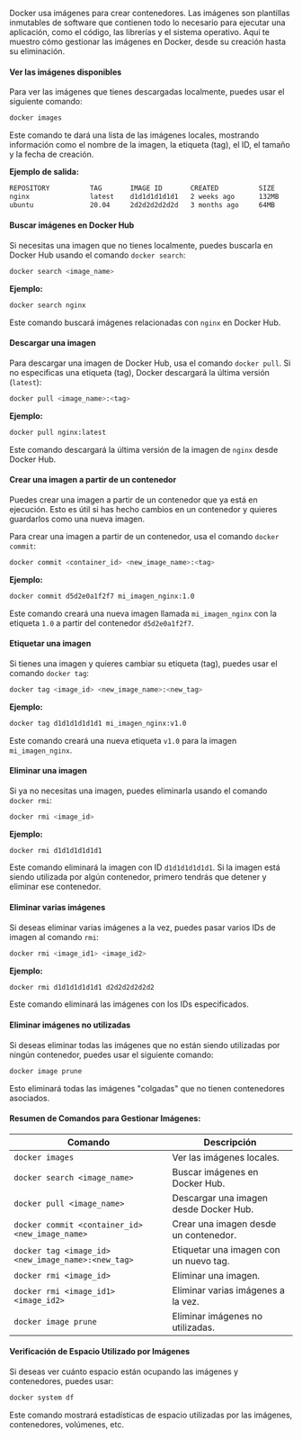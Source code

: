 
Docker usa imágenes para crear contenedores. Las imágenes son plantillas inmutables de software que contienen todo lo necesario para ejecutar una aplicación, como el código, las librerías y el sistema operativo. Aquí te muestro cómo gestionar las imágenes en Docker, desde su creación hasta su eliminación.

#### **Ver las imágenes disponibles**

Para ver las imágenes que tienes descargadas localmente, puedes usar el siguiente comando:

```bash
docker images
```

Este comando te dará una lista de las imágenes locales, mostrando información como el nombre de la imagen, la etiqueta (tag), el ID, el tamaño y la fecha de creación.

**Ejemplo de salida:**

```bash
REPOSITORY          TAG       IMAGE ID       CREATED          SIZE
nginx               latest    d1d1d1d1d1d1   2 weeks ago      132MB
ubuntu              20.04     2d2d2d2d2d2d   3 months ago     64MB
```

#### **Buscar imágenes en Docker Hub**

Si necesitas una imagen que no tienes localmente, puedes buscarla en Docker Hub usando el comando `docker search`:

```bash
docker search <image_name>
```

**Ejemplo:**

```bash
docker search nginx
```

Este comando buscará imágenes relacionadas con `nginx` en Docker Hub.

#### **Descargar una imagen**

Para descargar una imagen de Docker Hub, usa el comando `docker pull`. Si no especificas una etiqueta (tag), Docker descargará la última versión (`latest`):

```bash
docker pull <image_name>:<tag>
```

**Ejemplo:**

```bash
docker pull nginx:latest
```

Este comando descargará la última versión de la imagen de `nginx` desde Docker Hub.

#### **Crear una imagen a partir de un contenedor**

Puedes crear una imagen a partir de un contenedor que ya está en ejecución. Esto es útil si has hecho cambios en un contenedor y quieres guardarlos como una nueva imagen.

Para crear una imagen a partir de un contenedor, usa el comando `docker commit`:

```bash
docker commit <container_id> <new_image_name>:<tag>
```

**Ejemplo:**

```bash
docker commit d5d2e0a1f2f7 mi_imagen_nginx:1.0
```

Este comando creará una nueva imagen llamada `mi_imagen_nginx` con la etiqueta `1.0` a partir del contenedor `d5d2e0a1f2f7`.

#### **Etiquetar una imagen**

Si tienes una imagen y quieres cambiar su etiqueta (tag), puedes usar el comando `docker tag`:

```bash
docker tag <image_id> <new_image_name>:<new_tag>
```

**Ejemplo:**

```bash
docker tag d1d1d1d1d1d1 mi_imagen_nginx:v1.0
```

Este comando creará una nueva etiqueta `v1.0` para la imagen `mi_imagen_nginx`.

#### **Eliminar una imagen**

Si ya no necesitas una imagen, puedes eliminarla usando el comando `docker rmi`:

```bash
docker rmi <image_id>
```

**Ejemplo:**

```bash
docker rmi d1d1d1d1d1d1
```

Este comando eliminará la imagen con ID `d1d1d1d1d1d1`. Si la imagen está siendo utilizada por algún contenedor, primero tendrás que detener y eliminar ese contenedor.

#### **Eliminar varias imágenes**

Si deseas eliminar varias imágenes a la vez, puedes pasar varios IDs de imagen al comando `rmi`:

```bash
docker rmi <image_id1> <image_id2>
```

**Ejemplo:**

```bash
docker rmi d1d1d1d1d1d1 d2d2d2d2d2d2
```

Este comando eliminará las imágenes con los IDs especificados.

#### **Eliminar imágenes no utilizadas**

Si deseas eliminar todas las imágenes que no están siendo utilizadas por ningún contenedor, puedes usar el siguiente comando:

```bash
docker image prune
```

Esto eliminará todas las imágenes "colgadas" que no tienen contenedores asociados.

#### **Resumen de Comandos para Gestionar Imágenes:**

| Comando                        | Descripción                                               |
|---------------------------------|-----------------------------------------------------------|
| `docker images`                 | Ver las imágenes locales.                                |
| `docker search <image_name>`    | Buscar imágenes en Docker Hub.                            |
| `docker pull <image_name>`      | Descargar una imagen desde Docker Hub.                    |
| `docker commit <container_id> <new_image_name>` | Crear una imagen desde un contenedor.                    |
| `docker tag <image_id> <new_image_name>:<new_tag>` | Etiquetar una imagen con un nuevo tag.                    |
| `docker rmi <image_id>`         | Eliminar una imagen.                                      |
| `docker rmi <image_id1> <image_id2>` | Eliminar varias imágenes a la vez.                         |
| `docker image prune`            | Eliminar imágenes no utilizadas.                          |

#### **Verificación de Espacio Utilizado por Imágenes**

Si deseas ver cuánto espacio están ocupando las imágenes y contenedores, puedes usar:

```bash
docker system df
```

Este comando mostrará estadísticas de espacio utilizadas por las imágenes, contenedores, volúmenes, etc.

